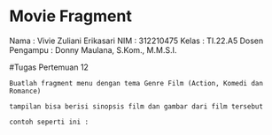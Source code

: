 # Movie Fragment
Nama : Vivie Zuliani Erikasari
NIM : 312210475
Kelas : TI.22.A5
Dosen Pengampu : Donny Maulana, S.Kom., M.M.S.I.

#Tugas Pertemuan 12
```
Buatlah fragment menu dengan tema Genre Film (Action, Komedi dan Romance)

tampilan bisa berisi sinopsis film dan gambar dari film tersebut

contoh seperti ini :
```

